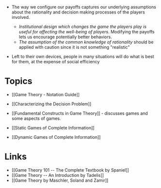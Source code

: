 
* The way we configure our payoffs captures our underlying assumptions about the rationality and decision making processes of the players involved.
	* *Institutional design which changes the game the players play is useful for affecting the well-being of players*. Modifying the payoffs lets us encourage potentially better behaviors.
	* *The assumption of the common knowledge of rationality* should be applied with caution since it is not something "realistic"

* Left to their own devices, people in many situations will do what is best for them, at the expense of social efficiency
# Topics 
* [[Game Theory - Notation Guide]]

* [[Characterizing the Decision Problem]]
* [[Fundamental Constructs in Game Theory]] - discusses games and some aspects of games. 

* [[Static Games of Complete Information]]
* [[Dynamic Games of Complete Information]]
# Links 
* [[Game Theory 101 -- The Complete Textbook by Spaniel]]
* [[Game Theory -- An Introduction by Tadelis]]
* [[Game Theory by Maschler, Soland and Zamir]]